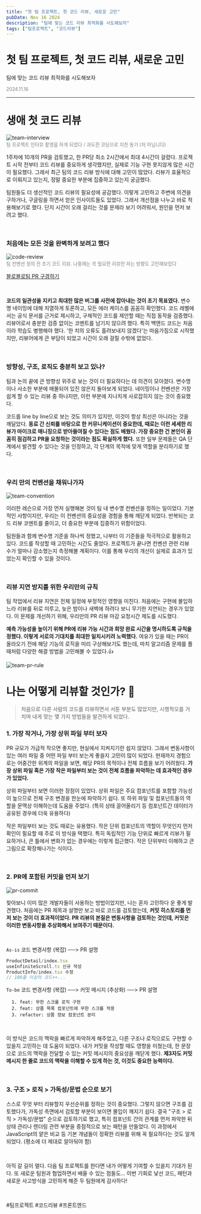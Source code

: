 ```yaml
---
title: "첫 팀 프로젝트, 첫 코드 리뷰, 새로운 고민"
pubDate: Nov 16 2024
description: "팀에 맞는 코드 리뷰 최적화를 시도해보자"
tags: ["팀프로젝트", "코드리뷰"]
---
```


# 첫 팀 프로젝트, 첫 코드 리뷰, 새로운 고민
팀에 맞는 코드 리뷰 최적화를 시도해보자

<div style="color: gray; font-size: 0.9em;">2024.11.16</div>

---

# 생애 첫 코드 리뷰

<img alt="team-interview" src="https://i.imgur.com/bWdBnRU.jpeg">
<div style="color: gray; font-size: 0.9em;">팀 프로젝트 인터뷰 촬영을 하게 되었다 / 과도한 코딩으로 지친 동기 (저 아닙니다)</div>

1주차에 10개의 PR을 검토했고, 한 PR당 최소 2시간에서 최대 4시간이 걸렸다. 프로젝트 시작 전부터 코드 리뷰를 중요하게 생각했지만, 실제로 기능 구현 못지않게 많은 시간이 필요했다. 그래서 최근 팀의 코드 리뷰 방식에 대해 고민이 많았다. 리뷰가 효율적으로 이뤄지고 있는지, 정말 중요한 부분에 집중하고 있는지 궁금했다.

팀원들도 더 생산적인 코드 리뷰의 필요성에 공감했다. 이렇게 고민하고 주변에 의견을 구하거나, 구글링을 하면서 얻은 인사이트들도 있었다. 그래서 개선점을 나누고 바로 적용해보기로 했다. 단지 시간이 오래 걸리는 것를 문제라 보기 어려워서, 원인을 먼저 보려고 했다.

<br>

### 처음에는 모든 것을 완벽하게 보려고 했다

<img alt="code-review" src="https://i.imgur.com/7QvoxHL.png">
<div style="color: gray; font-size: 0.9em;">팀 컨벤션 정의 전 초기 코드 리뷰. 나중에는 꼭 필요한 리뷰만 하는 방향도 고민해보았다</div>

[블로블로팀 PR 구경하기](https://github.com/Team-Bloblow/Bloblow-Client/pull/13)

<br>

**코드의 일관성을 지키고 최대한 많은 버그를 사전에 잡아내는 것이 초기 목표였다.** 변수명 네이밍에 대해 치열하게 토론하고, 모든 에러 케이스를 꼼꼼히 확인했다. 코드 레벨에서는 공식 문서를 근거로 제시하고, 구체적인 코드를 제안할 때는 직접 동작을 검증했다. 리뷰어로서 충분한 검증 없이는 코멘트를 남기지 않으려 했다. 특히 백엔드 코드는 처음이라 학습도 병행해야 했다. '한 치의 오류도 흘려보내지 않겠다'는 마음가짐으로 시작했지만, 리뷰어에게 큰 부담이 되었고 시간이 오래 걸릴 수밖에 없었다.

<br>

### 방향성, 구조, 로직도 충분히 보고 있나?

팀과 논의 끝에 큰 방향성 위주로 보는 것이 더 필요하다는 데 의견이 모아졌다. 변수명이나 사소한 부분에 매몰되어 있진 않은지 돌아보게 되었다. 네이밍이나 컨벤션은 가장 쉽게 할 수 있는 리뷰 중 하나지만, 이런 부분에 지나치게 사로잡히지 않는 것이 중요했다.

코드를 line by line으로 보는 것도 의미가 있지만, 이것이 항상 최선은 아니라는 것을 깨달았다. **동료 간 신뢰를 바탕으로 한 커뮤니케이션이 중요한데, 때로는 이런 세세한 리뷰가 마이크로 매니징으로 받아들여질 수 있다는 점도 배웠다. 가장 중요한 건 본인이 꼼꼼히 점검하고 PR을 요청하는 것이라는 점도 확실하게 했다.** 또한 일부 문제들은 QA 단계에서 발견할 수 있다는 것을 인정하고, 각 단계의 목적에 맞게 역할을 분리하기로 했다.

<br>

### 우리 만의 컨벤션을 채워나가자

<img alt="team-convention" src="https://i.imgur.com/RLeeQHc.png">

이러한 레슨으로 가장 먼저 실행해본 것이 팀 내 변수명 컨벤션을 정하는 일이었다. 기본적인 사항이지만, 우리는 이 컨벤션의 중요성을 경험을 통해 깨닫게 되었다. 반복되는 코드 리뷰 코멘트를 줄이고, 더 중요한 부분에 집중하기 위함이었다. 

팀원들과 함께 변수명 기준을 하나씩 정했고, 나부터 이 기준들을 적극적으로 활용하고 있다. 코드를 작성할 때 고민하는 시간도 줄었다. 프로젝트가 끝나면 컨벤션 관련 리뷰 수가 얼마나 감소했는지 측정해볼 계획이다. 이를 통해 우리의 개선이 실제로 효과가 있었는지 확인할 수 있을 것이다.

<br>

### 리뷰 지연 방지를 위한 우리만의 규칙

팀 작업에서 리뷰 지연은 전체 일정에 부정적인 영향을 미친다. 처음에는 구현에 몰입하느라 리뷰를 뒤로 미루고, 늦은 밤이나 새벽에 하려다 보니 무기한 지연되는 경우가 있었다. 이 문제를 개선하기 위해, 우리만의 PR 리뷰 마감 요청시간 제도를 시도했다.

**예측 가능성을 높이기 위해 PR에 리뷰 가능 시간과 희망 완료 시간을 명시하도록 규칙을 정했다. 이렇게 서로의 기대치를 최대한 일치시키려 노력했다.** 여유가 있을 때는 PR이 올라오기 전에 해당 기능의 로직을 미리 구상해보기도 했는데, 마치 알고리즘 문제를 풀 때처럼 다양한 해결 방법을 고민해볼 수 있었다.👍

<img alt="team-pr-rule" src="https://i.imgur.com/GtTGmOx.png">

<br>

# 나는 어떻게 리뷰할 것인가? 🤔

> 처음으로 다른 사람의 코드를 리뷰하면서 서툰 부분도 많았지만, 시행착오를 거치며 내게 맞는 몇 가지 방법들을 발견하게 되었다.

### 1. 가장 작거나, 가장 상위 파일 부터 보자

PR 규모가 가급적 작으면 좋지만, 현실에서 지켜지기란 쉽지 않았다. 그래서 변동사항이 있는 여러 파일 중 어떤 파일 부터 보는게 좋을지 고민이 많이 되었다. 현재까지 경험으로는 어중간한 위계의 파일을 보면, 해당 PR의 목적이나 전체 흐름을 보기 어려웠다. **가장 상위 파일 혹은 가장 작은 파일부터 보는 것이 전체 흐름을 파악하는 데 효과적인 경우가 있었다.**

상위 파일부터 보면 이러한 장점이 있었다. 상위 파일은 주요 컴포넌트를 포함할 가능성이 높으므로 전체 구조 변경을 한눈에 파악하기 쉽다. 또 하위 파일 및 컴포넌트들의 역할을 문맥상 이해하는데 도움을 주었다. (특히 상태 끌어올리기 등 컴포넌트간 데이터가 공유된 경우에 더욱 유용하다)

작은 파일부터 보는 것도 때로는 유용했다. 작은 단위 컴포넌트의 역할이 무엇인지 먼저 확인이 필요할 때 주로 이 방식을 택했다. 특히 독립적인 기능 단위로 빠르게 리뷰가 필요하거나, 큰 틀에서 변화가 없는 경우에는 이렇게 접근했다. 작은 단위부터 이해하고 큰 그림으로 확장해나가는 식이다.

<br>

### 2. PR에 포함된 커밋을 먼저 보기

<img alt="pr-commit" src="https://i.imgur.com/PGZuCdR.png">

찾아보니 이미 많은 개발자들이 사용하는 방법이었지만, 나는 혼자 고민하다 운 좋게 발견했다. 처음에는 PR 제목과 설명만 보고 바로 코드를 검토했는데, **커밋 히스토리를 먼저 보는 것이 더 효과적이었다. PR 리뷰의 본질은 변동사항을 검토하는 것인데, 커밋은 이러한 변동사항을 추상화해서 보여주기 때문이다.**

<br>

`As-is`
코드 변경사항 (복잡) ──> PR 설명
```jsx
ProductDetail/index.tsx
useInfiniteScroll.ts 신규 작성
ProductInfo/index.tsx 수정
// 100줄 이상의 코드++...
```
`To-be` 코드 변경사항 (복잡) ──> 커밋 메시지 (추상화) ──> PR 설명
```
  1. feat: 무한 스크롤 로직 구현
  2. feat: 상품 목록 컴포넌트에 무한 스크롤 적용
  3. refactor: 상품 정보 컴포넌트 분리
```

<br>

이 방식은 코드의 맥락을 빠르게 파악하게 해주었고, 다른 구조나 로직으로도 구현할 수 있을지 고민하는 데 도움이 되었다. 내가 커밋을 작성할 때도 영향을 미쳤는데, 한 문장으로 코드의 맥락을 전달할 수 있는 커밋 메시지의 중요성을 깨닫게 했다. **제3자도 커밋 메시지 한 줄로 코드의 맥락을 이해할 수 있게 하는 것, 이것도 중요한 능력이다.**

<br>

### 3. 구조 > 로직 > 가독성/문법 순으로 보기

스스로 무엇 부터 리뷰할지 우선순위를 정하는 것이 중요했다. 그렇지 않으면 구조를 검토했다가, 가독성 측면에서 검토할 부분이 보이면 몰입이 깨지기 쉽다. 결국 "구조 > 로직 > 가독성/문법" 순으로 검토하기로 했고, 특히 컴포넌트 간의 관계를 먼저 파악한 뒤 상태 관리나 렌더링 관련 부분을 중점적으로 보는 패턴을 만들었다. 이 과정에서 JavaScript의 얕은 비교 등 기본 개념들이 정확한 리뷰를 위해 꼭 필요하다는 것도 알게 되었다. (평소에 더 제대로 알아둬야 함)

<br>

아직 갈 길이 멀다. 다음 팀 프로젝트를 한다면 내가 어떻게 기여할 수 있을지 기대가 된다. 또 새로운 팀원과 협업하면서 배울 수 있는 점들도... 이번 기회로 낯선 코드, 패턴과 새로운 사고방식을 고민하게 해준 두 팀원에게 감사하다!

<br>

#팀프로젝트 #코드리뷰 #프론트엔드
